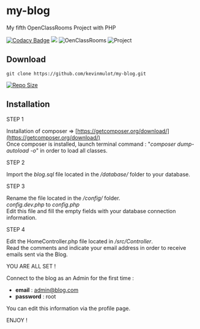 # my-blog
My fifth OpenClassRooms Project with PHP

[![Codacy Badge](https://api.codacy.com/project/badge/Grade/2d39dd182b99412597f9118c7f04e387)](https://www.codacy.com/app/kevinmulot/my-blog?utm_source=github.com&amp;utm_medium=referral&amp;utm_content=kevinmulot/my-blog&amp;utm_campaign=Badge_Grade)
<a href="https://codeclimate.com/github/kevinmulot/my-blog/maintainability"><img src="https://api.codeclimate.com/v1/badges/f7932e8cad48b61dcbf6/maintainability" /></a>
![OenClassRooms](https://img.shields.io/badge/OpenClassRooms-DA_PHP/SF-blue.svg)
![Project](https://img.shields.io/badge/Project-5-blue.svg)

## Download

`git clone https://github.com/kevinmulot/my-blog.git`  
  
[![Repo Size](https://img.shields.io/github/repo-size/kevinmulot/my-blog?label=Repo+Size)](https://github.com/kevinmulot/my-blog/tree/master)

## Installation
STEP 1  

Installation of composer => [https://getcomposer.org/download/](https://getcomposer.org/download/)  
Once composer is installed, launch terminal command : "*composer* *dump-autoload* *-o*" in order to load all classes.

STEP 2

Import the *blog.sql* file located in the */database/* folder to your database.

STEP 3
  
Rename the file located in the */config/* folder.  
*config.dev.php* to *config.php*  
Edit this file and fill the empty fields with your database connection information.

STEP 4

Edit the HomeController.php file located in */src/Controller*.  
Read the comments and indicate your email address in order to receive emails sent via the Blog.

YOU ARE ALL SET !

Connect to the blog as an Admin for the first time :
-  **email** : admin@blog.com
-  **password** : root

You can edit this information via the profile page.

ENJOY !

